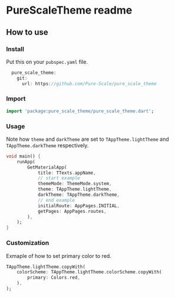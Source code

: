 # PureScaleTheme readme

## How to use

### Install
Put this on your `pubspec.yaml` file.

```Dart
  pure_scale_theme:
    git:
      url: https://github.com/Pure-Scale/pure_scale_theme
```

### Import

```Dart
import 'package:pure_scale_theme/pure_scale_theme.dart';
```
### Usage
Note how `theme` and `darkTheme` are set to `TAppTheme.lightTheme` and `TAppTheme.darkTheme` respectively.

```Dart
void main() {
    runApp(
        GetMaterialApp(
            title: TTexts.appName,
            // start example
            themeMode: ThemeMode.system,
            theme: TAppTheme.lightTheme,
            darkTheme: TAppTheme.darkTheme,
            // end example
            initialRoute: AppPages.INITIAL,
            getPages: AppPages.routes,
        ),
    );
}
```

### Customization
Exmaple of how to set primary color to red.
```Dart
TAppTheme.lightTheme.copyWith(
    colorScheme: TAppTheme.lightTheme.colorScheme.copyWith(
        primary: Colors.red,
    ),
);
```